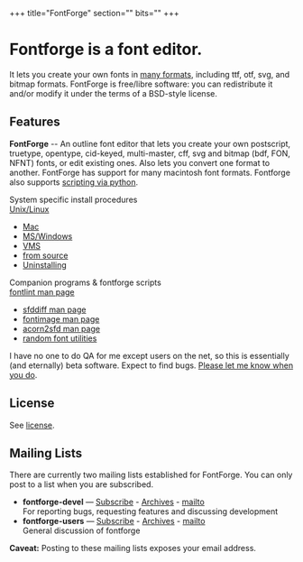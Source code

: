 +++
title="FontForge"
section=""
bits=""
+++

Fontforge is a font editor.
===========================

It lets you create your own fonts in [many formats](features.html#EditsManyFormats),
including ttf, otf, svg, and bitmap formats. 
FontForge is free/libre software: you can redistribute it and/or
modify it under the terms of a BSD-style license.

Features
--------


**FontForge** -- An outline font editor that lets you create your own
postscript, truetype, opentype, cid-keyed, multi-master, cff, svg and
bitmap (bdf, FON, NFNT) fonts, or edit existing ones. Also lets you
convert one format to another. FontForge has support for many macintosh
font formats. Fontforge also supports [scripting via python](http://dmtr.org/ff.php).

System specific install procedures  
    [Unix/Linux](nix-install.html)
-   [Mac](mac-install.html)
-   [MS/Windows](ms-install.html)
-   [VMS](vms-install.html)
-   [from source](source-build.html)
-   [Uninstalling](uninstall.html)

Companion programs & fontforge scripts  
    [fontlint man page](fontlint.html)
-   [sfddiff man page](sfddiff.html)
-   [fontimage man page](fontimage.html)
-   [acorn2sfd man page](acorn2sfd.html)
-   [random font utilities](fontutils.html)


I have no one to do QA for me except users on the net, so this is
essentially (and eternally) beta software. Expect to find bugs. [Please
let me know when you do](bugs.html).

License
-------

See [license](license.html).

Mailing Lists
-------------

There are currently two mailing lists established for FontForge. 
You can only post to a list when you are subscribed.

-   **fontforge-devel** &mdash;
    [Subscribe](http://sourceforge.net/mailarchive/forum.php?forum=fontforge-devel) -
    [Archives](http://old.nabble.com/Fontforge---Dev-f1094.html) -
    [mailto](mailto:fontforge-devel@lists.sourceforge.net)  
    For reporting bugs, requesting features and discussing development
-   **fontforge-users** &mdash;
    [Subscribe](http://lists.sourceforge.net/lists/listinfo/fontforge-users) -
    [Archives](http://old.nabble.com/Fontforge---User-f1095.html) -
    [mailto](mailto:fontforge-users@lists.sourceforge.net)  
    General discussion of fontforge

**Caveat:** Posting to these mailing lists exposes your email address.
